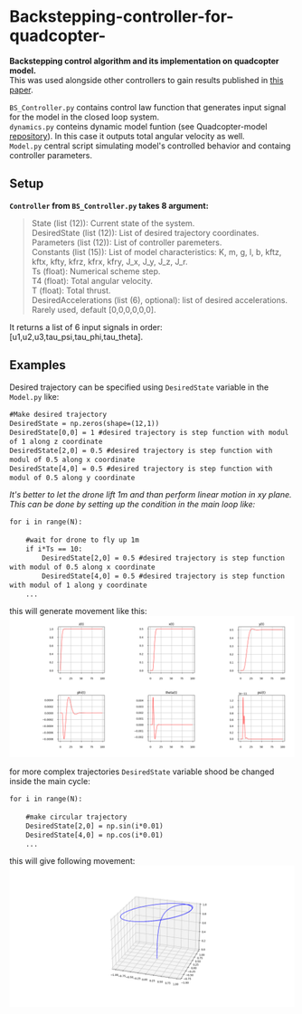 # Backstepping-controller-for-quadcopter-
**Backstepping control algorithm and its implementation on quadcopter model.**  
This was used alongside other controllers to gain results published in [this paper](https://doi.org/10.26160/2474-5901-2024-43-42-54).  
   
`BS_Controller.py` contains control law function that generates input signal for the model in the closed loop system.  
`dynamics.py` conteins dynamic model funtion (see Quadcopter-model [repository](https://github.com/Tindalus/Quadcopter-model)). In this case it outputs total angular velocity as well.  
`Model.py` central script simulating model's controlled behavior and containg controller parameters.  

## Setup  
**`Controller` from `BS_Controller.py` takes 8 argument:**  
> State (list (12)): Current state of the system.  
> DesiredState (list (12)): List of desired trajectory coordinates.  
> Parameters (list (12)): List of controller paremeters.  
> Constants (list (15)): List of model characteristics: K, m, g, l, b, kftz, kftx, kfty, kfrz, kfrx, kfry, J_x, J_y, J_z, J_r.  
> Ts (float): Numerical scheme step.  
> T4 (float): Total angular velocity.  
> T (float): Total thrust.  
> DesiredAccelerations (list (6), optional): list of desired accelerations. Rarely used, default [0,0,0,0,0,0].
   
It returns a list of 6 input signals in order: [u1,u2,u3,tau_psi,tau_phi,tau_theta].
## Examples
Desired trajectory can be specified using `DesiredState` variable in the `Model.py` like:  
```
#Make desired trajectory
DesiredState = np.zeros(shape=(12,1))
DesiredState[0,0] = 1 #desired trajectory is step function with modul of 1 along z coordinate
DesiredState[2,0] = 0.5 #desired trajectory is step function with modul of 0.5 along x coordinate
DesiredState[4,0] = 0.5 #desired trajectory is step function with modul of 0.5 along y coordinate
```
_It's better to let the drone lift 1m and than perform linear motion in xy plane. This can be done by setting up the condition in the main loop like:_
```
for i in range(N):

    #wait for drone to fly up 1m
    if i*Ts == 10:
        DesiredState[2,0] = 0.5 #desired trajectory is step function with modul of 0.5 along x coordinate
        DesiredState[4,0] = 0.5 #desired trajectory is step function with modul of 1 along y coordinate
    ...
```
this will generate movement like this:  
![linear movement to (1,0.5,0.5)](resources/pic1.png)  

for more complex trajectories `DesiredState` variable shood be changed inside the main cycle:
```
for i in range(N):

    #make circular trajectory
    DesiredState[2,0] = np.sin(i*0.01) 
    DesiredState[4,0] = np.cos(i*0.01)
    ...
```
this will give following movement:  
![circular movement on hight 1m](resources/pic2.png)
